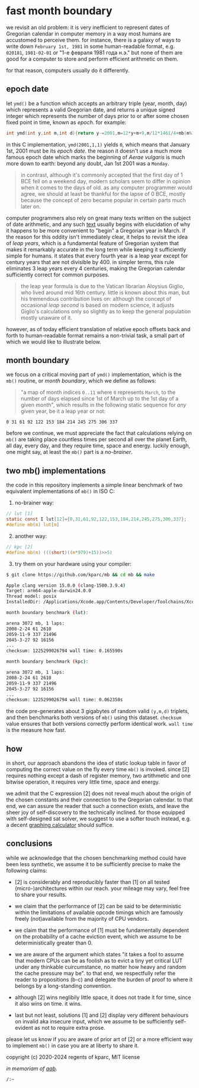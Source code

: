 # fast month boundary

we revisit an old problem: it is very inefficient to represent dates of Gregorian calendar in computer memory in a way most humans are accustomed to perceive them. for instance, there is a galaxy of ways to write down `February 1st, 1981` in some human-readable format, e.g. `020181`, `1981-02-01` or "1-e февраля 1981 года н.э." but none of them are good for a computer to store and perform efficient arithmetic on them.

for that reason, computers usually do it differently.

## epoch date

let `ymd()` be a function which accepts an arbitrary triple (year, month, day) which represents a valid Gregorian date, and returns a unique signed integer which represents the number of days prior to or after some chosen fixed point in time, known as _epoch_. for example:

```c
int ymd(int y,int m,int d){return y-=2001,m=12*y+m+9,m/12*1461/4+mb(m%12)-307+d;}
```

in this C implementation, `ymd(2001,1,1)` yields `0`, which means that January 1st, 2001 must be its _epoch date_. the reason it doesn't use a much more famous epoch date which marks the beginning of _Aerae vulgaris_ is much more down to earth: beyond any doubt, Jan 1st 2001 was a `Monday`. 

> in contrast, although it's commonly accepted that the first day of 1 BCE fell on a weekend day, modern scholars seem to differ in opinion when it comes to the days of old. as any computer programmer would agree, we should at least be thankful for the lapse of 0 BCE, mostly because the concept of zero became popular in certain parts much later on.

computer programmers also rely on great many texts written on the subject of date arithmetic, and any such [text](https://howardhinnant.github.io/date_algorithms.html) usually begins with elucidation of why it happens to be more convenient to "begin" a Gregorian year in March. if the reason for this oddity isn't immediately clear, it helps to revisit the idea of _leap years_, which is a fundamental feature of Gregorian system that makes it remarkably accurate in the long term while keeping it sufficiently simple for humans. it states that every fourth year is a leap year except for century years that are not divisible by 400. in simpler terms, this rule eliminates 3 leap years every 4 centuries, making the Gregorian calendar sufficiently correct for common purposes.

> the leap year formula is due to the Vatican librarian Aloysius Giglio, who lived around mid 16th century. little is known about this man, but his tremendous contribution lives on: although the concept of occasional *leap second* is based on modern science, it adjusts Giglio's calculations only so slightly as to keep the general population mostly unaware of it.

however, as of today efficient translation of relative epoch offsets back and forth to human-readable format remains a non-trivial task, a small part of which we would like to illustrate below.

## month boundary

we focus on a critical moving part of `ymd()` implementation, which is the `mb()` routine, or _month boundary_, which we define as follows:

> "a map of month indices `0..11` where `0` represents `March`, to the number of days elapsed since 1st of March up to the 1st day of a given month", which results in the following static sequence for _any_ given year, be it a leap year or not:

```
0 31 61 92 122 153 184 214 245 275 306 337
```

before we continue, we must appreciate the fact that calculations relying on `mb()` are taking place countless times per second all over the planet Earth, all day, every day, and they require time, space and energy. luckily enough, one might say, at least the `mb()` part is a *no-brainer*.

## two mb() implementations

the code in this repository implements a simple linear benchmark of two equivalent implementations of `mb()` in ISO C:

1. no-brainer way:

```c
// lut [1]
static const I lut[12]={0,31,61,92,122,153,184,214,245,275,306,337};
#define mb(m) lut[m]
```

2. another way:

```c
// kpc [2]
#define mb(m) (((short)((m*979)+15))>>5)
```

3. try them on your hardware using your compiler:

```sh
$ git clone https://github.com/kparc/mb && cd mb && make

Apple clang version 15.0.0 (clang-1500.3.9.4)
Target: arm64-apple-darwin24.0.0
Thread model: posix
InstalledDir: /Applications/Xcode.app/Contents/Developer/Toolchains/XcodeDefault.xctoolchain/usr/bin

month boundary benchmark (lut):

arena 3072 mb, 1 laps:
2008-2-24 61 2610
2059-11-9 337 21496
2045-3-27 92 16156
...
checksum: 1225299026794 wall time: 0.165590s

month boundary benchmark (kpc):

arena 3072 mb, 1 laps:
2008-2-24 61 2610
2059-11-9 337 21496
2045-3-27 92 16156
...
checksum: 1225299026794 wall time: 0.062350s
```

the code pre-generates about 3 gigabytes of random valid `(y,m,d)` triplets, and then benchmarks both versions of `mb()` using this dataset. `checksum` value ensures that both versions correctly perform identical work. `wall time` is the measure how fast.

## how

in short, our approach abandons the idea of static lookup table in favor of computing the correct value on the fly every time `mb()` is invoked. since [2] requires nothing except a dash of register memory, two artithmetic and one bitwise operation, it requires very little time, space and energy.

we admit that the C expression [2] does not reveal much about the origin of the chosen constants and their connection to the Gregorian calendar. to that end, we can assure the reader that such a connection exists, and leave the sheer joy of self-discovery to the technically inclined. for those equipped with self-designed sat solver, we suggest to use a softer touch instead, e.g. a decent [graphing calculator](https://desmos.com) should suffice.

## conclusions

while we acknowledge that the chosen benchmarking method could have been less synthetic, we assume it to be sufficiently precise to make the following claims:

* [2] is considerably and reproducibly faster than [1] on all tested (micro-)architectures within our reach. your mileage may vary, feel free to share your results.

* we claim that the performance of [2] can be said to be deterministic within the limitations of available opcode timings which are famously freely (not)available from the majority of CPU vendors.

* we claim that the performance of [1] must be fundamentally dependent on the probability of a cache eviction event, which we assume to be deterministically greater than 0.

* we are aware of the argument which states "it takes a fool to assume that modern CPUs can be as foolish as to evict a tiny yet critical LUT under any thinkable cuircumstance, no matter how heavy and random the cache pressure may be". to that end, we respectfully refer the reader to propositions (b-c) and delegate the burden of proof to where it belongs by a long-standing convention.

* although [2] wins neglibily little space, it does not trade it for time, since it also wins on time. it wins.

* last but not least, solutions [1] and [2] display very different behaviours on invalid aka insecure input, which we assume to be sufficiently self-evident as not to require extra prose.

please let us know if you are aware of prior art of [2] or a more efficient way to implement `mb()` in case you are at liberty to share it.


copyright (c) 2020-2024 regents of kparc, MIT license

_in memoriam of [aab](https://peps.python.org/pep-0495/)._

`/:~`
